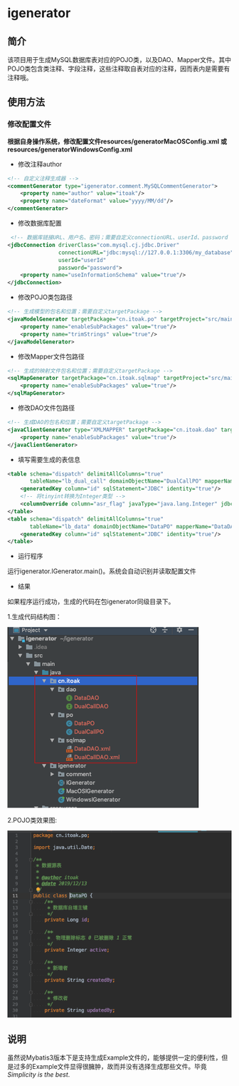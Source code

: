 # igenerator

## 简介
该项目用于生成MySQL数据库表对应的POJO类，以及DAO、Mapper文件。其中POJO类包含类注释、字段注释，这些注释取自表对应的注释，因而表内是需要有注释哦。

## 使用方法
### 修改配置文件
**根据自身操作系统，修改配置文件resources/generatorMacOSConfig.xml 或 resources/generatorWindowsConfig.xml**

- 修改注释author
```xml
<!-- 自定义注释生成器 -->
<commentGenerator type="igenerator.comment.MySQLCommentGenerator">
    <property name="author" value="itoak"/>
    <property name="dateFormat" value="yyyy/MM/dd"/>
</commentGenerator>
```

- 修改数据库配置
```xml
 <!-- 数据库链接URL、用户名、密码；需要自定义connectionURL、userId、password -->
<jdbcConnection driverClass="com.mysql.cj.jdbc.Driver"
                connectionURL="jdbc:mysql://127.0.0.1:3306/my_database"
                userId="userId"
                password="password">
    <property name="useInformationSchema" value="true"/>
</jdbcConnection>
```

- 修改POJO类包路径
```xml
<!-- 生成模型的包名和位置；需要自定义targetPackage -->
<javaModelGenerator targetPackage="cn.itoak.po" targetProject="src/main/java">
    <property name="enableSubPackages" value="true"/>
    <property name="trimStrings" value="true"/>
</javaModelGenerator>
```

- 修改Mapper文件包路径
```xml
<!-- 生成的映射文件包名和位置；需要自定义targetPackage -->
<sqlMapGenerator targetPackage="cn.itoak.sqlmap" targetProject="src/main/java">
    <property name="enableSubPackages" value="true"/>
</sqlMapGenerator>
```

- 修改DAO文件包路径
```xml
<!-- 生成DAO的包名和位置；需要自定义targetPackage -->
<javaClientGenerator type="XMLMAPPER" targetPackage="cn.itoak.dao" targetProject="src/main/java">
    <property name="enableSubPackages" value="true"/>
</javaClientGenerator>
```

- 填写需要生成的表信息
```xml
<table schema="dispatch" delimitAllColumns="true"
       tableName="lb_dual_call" domainObjectName="DualCallPO" mapperName="DualCallDAO">
    <generatedKey column="id" sqlStatement="JDBC" identity="true"/>
    <!-- 将tinyint转换为Integer类型 -->
    <columnOverride column="asr_flag" javaType="java.lang.Integer" jdbcType="TINYINT"/>
</table>
<table schema="dispatch" delimitAllColumns="true"
       tableName="lb_data" domainObjectName="DataPO" mapperName="DataDAO">
    <generatedKey column="id" sqlStatement="JDBC" identity="true"/>
</table>
```
- 运行程序

运行igenerator.IGenerator.main()。系统会自动识别并读取配置文件

- 结果

如果程序运行成功，生成的代码在包igenerator同级目录下。

1.生成代码结构图：

![代码结构图](https://raw.githubusercontent.com/OakWang/igenerator/master/src/main/resources/static/result.png)

2.POJO类效果图:

![POJO类效果图](https://raw.githubusercontent.com/OakWang/igenerator/master/src/main/resources/static/pojo.png)

## 说明

虽然说Mybatis3版本下是支持生成Example文件的，能够提供一定的便利性，但是过多的Example文件显得很臃肿，故而并没有选择生成那些文件。毕竟 *Simplicity is the best*.